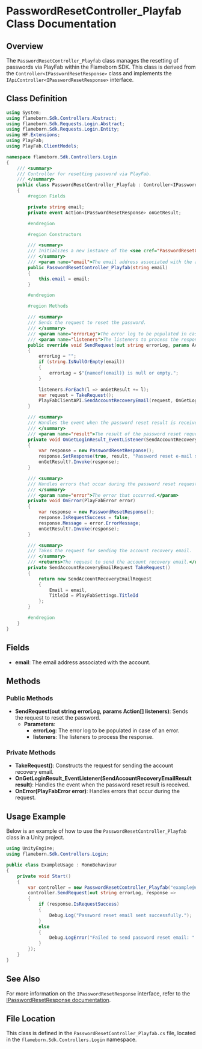 
# PasswordResetController_Playfab Class Documentation

## Overview
The `PasswordResetController_Playfab` class manages the resetting of passwords via PlayFab within the Flameborn SDK. This class is derived from the `Controller<IPasswordResetResponse>` class and implements the `IApiController<IPasswordResetResponse>` interface.

## Class Definition

```csharp
using System;
using flameborn.Sdk.Controllers.Abstract;
using flameborn.Sdk.Requests.Login.Abstract;
using flameborn.Sdk.Requests.Login.Entity;
using HF.Extensions;
using PlayFab;
using PlayFab.ClientModels;

namespace flameborn.Sdk.Controllers.Login
{
    /// <summary>
    /// Controller for resetting password via PlayFab.
    /// </summary>
    public class PasswordResetController_Playfab : Controller<IPasswordResetResponse>, IApiController<IPasswordResetResponse>
    {
        #region Fields

        private string email;
        private event Action<IPasswordResetResponse> onGetResult;

        #endregion

        #region Constructors

        /// <summary>
        /// Initializes a new instance of the <see cref="PasswordResetController_Playfab"/> class.
        /// </summary>
        /// <param name="email">The email address associated with the account.</param>
        public PasswordResetController_Playfab(string email)
        {
            this.email = email;
        }

        #endregion

        #region Methods

        /// <summary>
        /// Sends the request to reset the password.
        /// </summary>
        /// <param name="errorLog">The error log to be populated in case of an error.</param>
        /// <param name="listeners">The listeners to process the response.</param>
        public override void SendRequest(out string errorLog, params Action<IPasswordResetResponse>[] listeners)
        {
            errorLog = "";
            if (string.IsNullOrEmpty(email)) 
            { 
                errorLog = $"{nameof(email)} is null or empty."; 
            }

            listeners.ForEach(l => onGetResult += l);
            var request = TakeRequest();
            PlayFabClientAPI.SendAccountRecoveryEmail(request, OnGetLoginResult_EventListener, OnError);
        }

        /// <summary>
        /// Handles the event when the password reset result is received.
        /// </summary>
        /// <param name="result">The result of the password reset request.</param>
        private void OnGetLoginResult_EventListener(SendAccountRecoveryEmailResult result)
        {
            var response = new PasswordResetResponse();
            response.SetResponse(true, result, "Password reset e-mail sent.");
            onGetResult?.Invoke(response);
        }

        /// <summary>
        /// Handles errors that occur during the password reset request.
        /// </summary>
        /// <param name="error">The error that occurred.</param>
        private void OnError(PlayFabError error)
        {
            var response = new PasswordResetResponse();
            response.IsRequestSuccess = false;
            response.Message = error.ErrorMessage;
            onGetResult?.Invoke(response);
        }

        /// <summary>
        /// Takes the request for sending the account recovery email.
        /// </summary>
        /// <returns>The request to send the account recovery email.</returns>
        private SendAccountRecoveryEmailRequest TakeRequest()
        {
            return new SendAccountRecoveryEmailRequest
            {
                Email = email,
                TitleId = PlayFabSettings.TitleId
            };
        }

        #endregion
    }
}
```

## Fields
- **email**: The email address associated with the account.

## Methods
### Public Methods
- **SendRequest(out string errorLog, params Action<IPasswordResetResponse>[] listeners)**: Sends the request to reset the password.
  - **Parameters**:
    - **errorLog**: The error log to be populated in case of an error.
    - **listeners**: The listeners to process the response.

### Private Methods
- **TakeRequest()**: Constructs the request for sending the account recovery email.
- **OnGetLoginResult_EventListener(SendAccountRecoveryEmailResult result)**: Handles the event when the password reset result is received.
- **OnError(PlayFabError error)**: Handles errors that occur during the request.

## Usage Example
Below is an example of how to use the `PasswordResetController_Playfab` class in a Unity project.

```csharp
using UnityEngine;
using flameborn.Sdk.Controllers.Login;

public class ExampleUsage : MonoBehaviour
{
    private void Start()
    {
        var controller = new PasswordResetController_Playfab("example@example.com");
        controller.SendRequest(out string errorLog, response => 
        {
            if (response.IsRequestSuccess)
            {
                Debug.Log("Password reset email sent successfully.");
            }
            else
            {
                Debug.LogError("Failed to send password reset email: " + response.Message);
            }
        });
    }
}
```

## See Also
For more information on the `IPasswordResetResponse` interface, refer to the [IPasswordResetResponse documentation](https://gkhanc.github.io/flameborn-game/IPasswordResetResponse).

## File Location
This class is defined in the `PasswordResetController_Playfab.cs` file, located in the `flameborn.Sdk.Controllers.Login` namespace.
